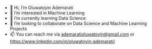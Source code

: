 - 👋 Hi, I’m Oluwatoyin Ademarati
- 👀 I’m interested in Machine Learning
- 🌱 I’m currently learning Data Science
- 💞️ I’m looking to collaborate on Data Science and Machine Learning Projects
- 📫 You can reach me via ademaratioluwatoyin@gmail.com or https://www.linkedin.com/in/oluwatoyin-ademarati/

<!---
ademaratioluwatoyin/ademaratioluwatoyin is a ✨ special ✨ repository because its `README.md` (this file) appears on your GitHub profile.
You can click the Preview link to take a look at your changes.
--->
